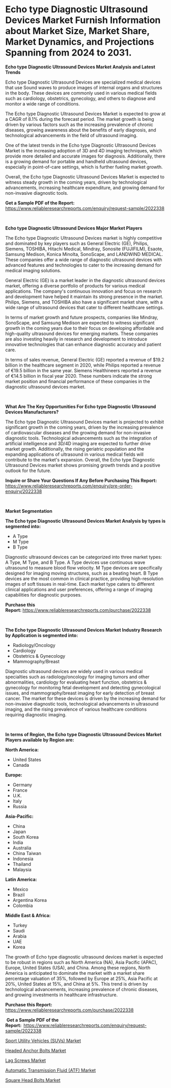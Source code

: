 <p><h1>Echo type Diagnostic Ultrasound Devices Market Furnish Information about Market Size, Market Share, Market Dynamics, and Projections Spanning from 2024 to 2031.</h1></p><p><strong>Echo type Diagnostic Ultrasound Devices Market Analysis and Latest Trends</strong></p>
<p><p>Echo type Diagnostic Ultrasound Devices are specialized medical devices that use Sound waves to produce images of internal organs and structures in the body. These devices are commonly used in various medical fields such as cardiology, obstetrics, gynecology, and others to diagnose and monitor a wide range of conditions.</p><p>The Echo type Diagnostic Ultrasound Devices Market is expected to grow at a CAGR of 8.1% during the forecast period. The market growth is being driven by various factors such as the increasing prevalence of chronic diseases, growing awareness about the benefits of early diagnosis, and technological advancements in the field of ultrasound imaging.</p><p>One of the latest trends in the Echo type Diagnostic Ultrasound Devices Market is the increasing adoption of 3D and 4D imaging techniques, which provide more detailed and accurate images for diagnosis. Additionally, there is a growing demand for portable and handheld ultrasound devices, especially in point-of-care settings, which is further fueling market growth.</p><p>Overall, the Echo type Diagnostic Ultrasound Devices Market is expected to witness steady growth in the coming years, driven by technological advancements, increasing healthcare expenditure, and growing demand for non-invasive diagnostic tools.</p></p>
<p><strong>Get a Sample PDF of the Report:&nbsp;</strong> <a href="https://www.reliableresearchreports.com/enquiry/request-sample/2022338">https://www.reliableresearchreports.com/enquiry/request-sample/2022338</a></p>
<p>&nbsp;</p>
<p><strong>Echo type Diagnostic Ultrasound Devices Major Market Players</strong></p>
<p><p>The Echo type Diagnostic Ultrasound Devices market is highly competitive and dominated by key players such as General Electric (GE), Philips, Siemens, TOSHIBA, Hitachi Medical, Mindray, Sonosite (FUJIFILM), Esaote, Samsung Medison, Konica Minolta, SonoScape, and LANDWIND MEDICAL. These companies offer a wide range of diagnostic ultrasound devices with advanced features and technologies to cater to the increasing demand for medical imaging solutions.</p><p>General Electric (GE) is a market leader in the diagnostic ultrasound devices market, offering a diverse portfolio of products for various medical applications. The company's continuous innovation and focus on research and development have helped it maintain its strong presence in the market. Philips, Siemens, and TOSHIBA also have a significant market share, with a wide range of ultrasound devices that cater to different healthcare settings.</p><p>In terms of market growth and future prospects, companies like Mindray, SonoScape, and Samsung Medison are expected to witness significant growth in the coming years due to their focus on developing affordable and high-quality ultrasound devices for emerging markets. These companies are also investing heavily in research and development to introduce innovative technologies that can enhance diagnostic accuracy and patient care.</p><p>In terms of sales revenue, General Electric (GE) reported a revenue of $19.2 billion in the healthcare segment in 2020, while Philips reported a revenue of €19.5 billion in the same year. Siemens Healthineers reported a revenue of €14.5 billion in fiscal year 2020. These numbers indicate the strong market position and financial performance of these companies in the diagnostic ultrasound devices market.</p></p>
<p>&nbsp;</p>
<p><strong>What Are The Key Opportunities For Echo type Diagnostic Ultrasound Devices Manufacturers?</strong></p>
<p><p>The Echo type Diagnostic Ultrasound Devices market is projected to exhibit significant growth in the coming years, driven by the increasing prevalence of cardiovascular diseases and the growing demand for non-invasive diagnostic tools. Technological advancements such as the integration of artificial intelligence and 3D/4D imaging are expected to further drive market growth. Additionally, the rising geriatric population and the expanding applications of ultrasound in various medical fields will contribute to the market's expansion. Overall, the Echo type Diagnostic Ultrasound Devices market shows promising growth trends and a positive outlook for the future.</p></p>
<p><strong>Inquire or Share Your Questions If Any Before Purchasing This Report:</strong> <a href="https://www.reliableresearchreports.com/enquiry/pre-order-enquiry/2022338">https://www.reliableresearchreports.com/enquiry/pre-order-enquiry/2022338</a></p>
<p>&nbsp;</p>
<p><strong>Market Segmentation</strong></p>
<p><strong>The Echo type Diagnostic Ultrasound Devices Market Analysis by types is segmented into:</strong></p>
<p><ul><li>A Type</li><li>M Type</li><li>B Type</li></ul></p>
<p><p>Diagnostic ultrasound devices can be categorized into three market types: A Type, M Type, and B Type. A Type devices use continuous wave ultrasound to measure blood flow velocity. M Type devices are specifically designed for imaging moving structures, such as a beating heart. B Type devices are the most common in clinical practice, providing high-resolution images of soft tissues in real-time. Each market type caters to different clinical applications and user preferences, offering a range of imaging capabilities for diagnostic purposes.</p></p>
<p><strong>Purchase this Report:&nbsp;</strong><a href="https://www.reliableresearchreports.com/purchase/2022338">https://www.reliableresearchreports.com/purchase/2022338</a></p>
<p>&nbsp;</p>
<p><strong>The Echo type Diagnostic Ultrasound Devices Market Industry Research by Application is segmented into:</strong></p>
<p><ul><li>Radiology/Oncology</li><li>Cardiology</li><li>Obstetrics & Gynecology</li><li>Mammography/Breast</li></ul></p>
<p><p>Diagnostic ultrasound devices are widely used in various medical specialties such as radiology/oncology for imaging tumors and other abnormalities, cardiology for evaluating heart function, obstetrics & gynecology for monitoring fetal development and detecting gynecological issues, and mammography/breast imaging for early detection of breast cancer. The market for these devices is driven by the increasing demand for non-invasive diagnostic tools, technological advancements in ultrasound imaging, and the rising prevalence of various healthcare conditions requiring diagnostic imaging.</p></p>
<p>&nbsp;</p>
<p><strong>In terms of Region, the Echo type Diagnostic Ultrasound Devices Market Players available by Region are:</strong></p>
<p>
    <p> <strong> North America: </strong>
        <ul>
            <li>United States</li>
            <li>Canada</li>
        </ul>
        </p> 
    <p> <strong> Europe: </strong>
        <ul>
            <li>Germany</li>
            <li>France</li>
            <li>U.K.</li>
            <li>Italy</li>
            <li>Russia</li>
        </ul>
        </p> 
    <p> <strong> Asia-Pacific: </strong>
        <ul>
            <li>China</li>
            <li>Japan</li>
            <li>South Korea</li>
            <li>India</li>
            <li>Australia</li>
            <li>China Taiwan</li>
            <li>Indonesia</li>
            <li>Thailand</li>
            <li>Malaysia</li>
        </ul>
        </p> 
    <p> <strong> Latin America: </strong>
        <ul>
            <li>Mexico</li>
            <li>Brazil</li>
            <li>Argentina Korea</li>
            <li>Colombia</li>
        </ul>
        </p> 
    <p> <strong> Middle East & Africa: </strong>
        <ul>
            <li>Turkey</li>
            <li>Saudi</li>
            <li>Arabia</li>
            <li>UAE</li>
            <li>Korea</li>
        </ul>
    </p>
    </p>
<p><p>The growth of Echo type diagnostic ultrasound devices market is expected to be robust in regions such as North America (NA), Asia Pacific (APAC), Europe, United States (USA), and China. Among these regions, North America is anticipated to dominate the market with a market share percentage valuation of 35%, followed by Europe at 25%, Asia Pacific at 20%, United States at 15%, and China at 5%. This trend is driven by technological advancements, increasing prevalence of chronic diseases, and growing investments in healthcare infrastructure.</p></p>
<p><strong>Purchase this Report: </strong><a href="https://www.reliableresearchreports.com/purchase/2022338">https://www.reliableresearchreports.com/purchase/2022338</a></p>
<p>&nbsp;<strong>Get a Sample PDF of the Report:&nbsp;&nbsp;</strong><a href="https://www.reliableresearchreports.com/enquiry/request-sample/2022338">https://www.reliableresearchreports.com/enquiry/request-sample/2022338</a></p>
<p><strong></strong></p>
<p><p><a href="https://view.publitas.com/reportprime-1/sport-utility-vehicles-suvs-market-size-market-share-and-global-market-analysis-report-2024-2031/">Sport Utility Vehicles (SUVs) Market</a></p><p><a href="https://ivy-potential-64b.notion.site/Headed-Anchor-Bolts-Market-Provides-a-Comprehensive-Analysis-Including-a-Macro-Overview-of-the-Marke-8dfa2b6a686b4b519e234bd9eb1dd0a9">Headed Anchor Bolts Market</a></p><p><a href="https://nifty-kite-d51.notion.site/Lag-Screws-Market-Offer-Valuable-Insights-into-Market-Size-Market-Share-Market-Trends-and-Project-c77648e159024dc58439798750e338bd">Lag Screws Market</a></p><p><a href="https://view.publitas.com/reportprime-1/automatic-transmission-fluid-atf-market-research-report-forecasted-for-period-from-2024-2031-by-market-type-market-application-and-region/">Automatic Transmission Fluid (ATF) Market</a></p><p><a href="https://five-trouble-98a.notion.site/Square-Head-Bolts-Market-Analysis-and-Market-Size-Global-Industry-Overview-Market-Segmentation-and-780206f9cc124461be054bc65cb575fc">Square Head Bolts Market</a></p></p>